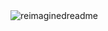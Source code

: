 
<img src="https://myreadme.vercel.app/api/embed/LewinGerber?panels=userstatistics,toprepositories,toplanguages,commitgraph" alt="reimaginedreadme" />

